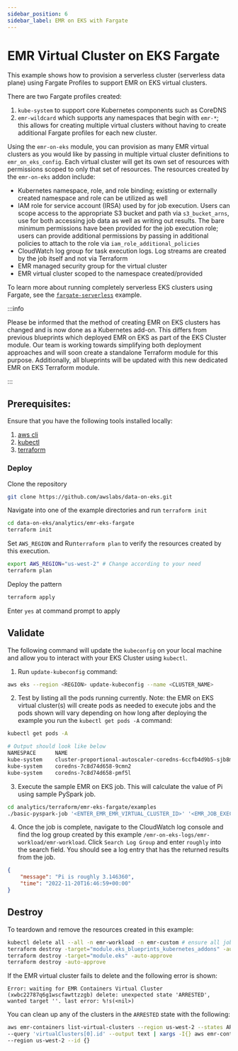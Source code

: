 ```yaml
---
sidebar_position: 6
sidebar_label: EMR on EKS with Fargate
---
```


# EMR Virtual Cluster on EKS Fargate

This example shows how to provision a serverless cluster (serverless data plane) using Fargate Profiles to support EMR on EKS virtual clusters.

There are two Fargate profiles created:
1. `kube-system` to support core Kubernetes components such as CoreDNS
2. `emr-wildcard` which supports any namespaces that begin with `emr-*`; this allows for creating multiple virtual clusters without having to create additional Fargate profiles for each new cluster.

Using the `emr-on-eks` module, you can provision as many EMR virtual clusters as you would like by passing in multiple virtual cluster definitions to `emr_on_eks_config`. Each virtual cluster will get its own set of resources with permissions scoped to only that set of resources. The resources created by the `emr-on-eks` addon include:
- Kubernetes namespace, role, and role binding; existing or externally created namespace and role can be utilized as well
- IAM role for service account (IRSA) used by for job execution. Users can scope access to the appropriate S3 bucket and path via `s3_bucket_arns`, use for both accessing job data as well as writing out results. The bare minimum permissions have been provided for the job execution role; users can provide additional permissions by passing in additional policies to attach to the role via `iam_role_additional_policies`
- CloudWatch log group for task execution logs. Log streams are created by the job itself and not via Terraform
- EMR managed security group for the virtual cluster
- EMR virtual cluster scoped to the namespace created/provided

To learn more about running completely serverless EKS clusters using Fargate, see the [`fargate-serverless`](https://github.com/aws-ia/terraform-aws-eks-blueprints/tree/main/examples/fargate-serverless#serverless-eks-cluster-using-fargate-profiles) example.

:::info

Please be informed that the method of creating EMR on EKS clusters has changed and is now done as a Kubernetes add-on.
This differs from previous blueprints which deployed EMR on EKS as part of the EKS Cluster module.
Our team is working towards simplifying both deployment approaches and will soon create a standalone Terraform module for this purpose.
Additionally, all blueprints will be updated with this new dedicated EMR on EKS Terraform module.

:::

## Prerequisites:

Ensure that you have the following tools installed locally:

1. [aws cli](https://docs.aws.amazon.com/cli/latest/userguide/install-cliv2.html)
2. [kubectl](https://Kubernetes.io/docs/tasks/tools/)
3. [terraform](https://learn.hashicorp.com/tutorials/terraform/install-cli)

### Deploy

Clone the repository

```bash
git clone https://github.com/awslabs/data-on-eks.git
```

Navigate into one of the example directories and run `terraform init`

```bash
cd data-on-eks/analytics/emr-eks-fargate
terraform init
```

Set `AWS_REGION` and Run`terraform plan` to verify the resources created by this execution.

```bash
export AWS_REGION="us-west-2" # Change according to your need
terraform plan
```

Deploy the pattern

```bash
terraform apply
```

Enter `yes` at command prompt to apply

## Validate

The following command will update the `kubeconfig` on your local machine and allow you to interact with your EKS Cluster using `kubectl`.

1. Run `update-kubeconfig` command:

```sh
aws eks --region <REGION> update-kubeconfig --name <CLUSTER_NAME>
```

2. Test by listing all the pods running currently. Note: the EMR on EKS virtual cluster(s) will create pods as needed to execute jobs and the pods shown will vary depending on how long after deploying the example you run the `kubectl get pods -A` command:

```sh
kubectl get pods -A

# Output should look like below
NAMESPACE      NAME                                                       READY   STATUS              RESTARTS   AGE
kube-system    cluster-proportional-autoscaler-coredns-6ccfb4d9b5-sjb8m   1/1     Running             0          8m27s
kube-system    coredns-7c8d74d658-9cmn2                                   1/1     Running             0          8m27s
kube-system    coredns-7c8d74d658-pmf5l                                   1/1     Running             0          7m38s
```

3. Execute the sample EMR on EKS job. This will calculate the value of Pi using sample PySpark job.
```sh
cd analytics/terraform/emr-eks-fargate/examples
./basic-pyspark-job '<ENTER_EMR_EMR_VIRTUAL_CLUSTER_ID>' '<EMR_JOB_EXECUTION_ROLE_ARN>'
```

4. Once the job is complete, navigate to the CloudWatch log console and find the log group created by this example `/emr-on-eks-logs/emr-workload/emr-workload`. Click `Search Log Group` and enter `roughly` into the search field. You should see a log entry that has the returned results from the job.

```json
{
    "message": "Pi is roughly 3.146360",
    "time": "2022-11-20T16:46:59+00:00"
}
```

## Destroy

To teardown and remove the resources created in this example:

```sh
kubectl delete all --all -n emr-workload -n emr-custom # ensure all jobs resources are cleaned up first
terraform destroy -target="module.eks_blueprints_kubernetes_addons" -auto-approve
terraform destroy -target="module.eks" -auto-approve
terraform destroy -auto-approve
```

If the EMR virtual cluster fails to delete and the following error is shown:
```
Error: waiting for EMR Containers Virtual Cluster (xwbc22787q6g1wscfawttzzgb) delete: unexpected state 'ARRESTED', wanted target ''. last error: %!s(<nil>)
```

You can clean up any of the clusters in the `ARRESTED` state with the following:

```sh
aws emr-containers list-virtual-clusters --region us-west-2 --states ARRESTED \
--query 'virtualClusters[0].id' --output text | xargs -I{} aws emr-containers delete-virtual-cluster \
--region us-west-2 --id {}
```
